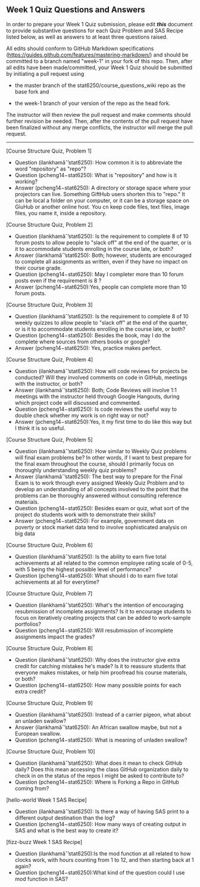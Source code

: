 ## Week 1 Quiz Questions and Answers

In order to prepare your Week 1 Quiz submission, please edit ***this*** document to provide substantive questions for each Quiz Problem and SAS Recipe listed below, as well as answers to at least three questions raised.

All edits should conform to GitHub Markdown specifications (https://guides.github.com/features/mastering-markdown/) and should be committed to a branch named "week-1" in your fork of this repo. Then, after all edits have been made/committed, your Week 1 Quiz should be submitted by initiating a pull request using

- the master branch of the stat6250/course_questions_wiki repo as the base fork and

- the week-1 branch of your version of the repo as the head fork.

The instructor will then review the pull request and make comments should further revision be needed. Then, after the contents of the pull request have been finalized without any merge conflicts, the instructor will merge the pull request.



********************************************************************************



[Course Structure Quiz, Problem 1]
- Question (ilankhamâˆ’stat6250): How common it is to abbreviate the word "repository" as "repo"?
- Question (pcheng14−stat6250): What is "repository" and how is it working?
- Answer (pcheng14−stat6250): A directory or storage space where your projectors can live. Something GiftHub users shorten this to "repo." It can be local a folder on your computer, or it can be a storage space on GiuHub or another online host. You cn keep code files, text files, image files, you name it, inside a repository.



[Course Structure Quiz, Problem 2]
- Question (ilankhamâˆ’stat6250): Is the requirement to complete 8 of 10 forum posts to allow people to "slack off" at the end of the quarter, or is it to accommodate students enrolling in the course late, or both?
- Answer (ilankhamâˆ’stat6250): Both; however, students are encouraged to complete all assignments as written, even if they have no impact on their course grade.
- Question (pcheng14−stat6250): May I completer more than 10 forum posts even if the requirement is 8 ?
- Answer (pcheng14−stat6250):Yes, people can complete more than 10 forum posts.


[Course Structure Quiz, Problem 3]
- Question (ilankhamâˆ’stat6250): Is the requirement to complete 8 of 10 weekly quizzes to allow people to "slack off" at the end of the quarter, or is it to accommodate students enrolling in the course late, or both?
- Question (pcheng14−stat6250): Besides the book, may I do the complete where sources from others books or google?
- Answer (pcheng14−stat6250): Yes, practice makes perfect. 



[Course Structure Quiz, Problem 4]
- Question (ilankhamâˆ’stat6250): How will code reviews for projects be conducted? Will they involved comments on code in GitHub, meetings with the instructor, or both?
- Answer (ilankhamâˆ’stat6250): Both; Code Reviews will involve 1:1 meetings with the instructor held through Google Hangouts, during which project code will discussed and commented.
- Question (pcheng14−stat6250): Is code reviews the useful way to double check whether my work is on right way or not?
- Answer (pcheng14−stat6250):Yes, it my first time to do like this way but I think it is so useful.



[Course Structure Quiz, Problem 5]
- Question (ilankhamâˆ’stat6250): How similar to Weekly Quiz problems will final exam problems be? In other words, if I want to best prepare for the final exam throughout the course, should I primarily focus on thoroughly understanding weekly quiz problems?
- Answer (ilankhamâˆ’stat6250): The best way to prepare for the Final Exam is to work through every assigned Weekly Quiz Problem and to develop an understanding of all concepts involved to the point that the problems can be thoroughly answered without consulting reference materials.
- Question (pcheng14−stat6250): Besides exam or quiz, what sort of the project do students work with to demonstrate their skills?
- Answer (pcheng14−stat6250): For example, government data on poverty or stock market data tend to involve sophisticated analysis on big data



[Course Structure Quiz, Problem 6]
- Question (ilankhamâˆ’stat6250): Is the ability to earn five total achievements at all related to the common employee rating scale of 0-5, with 5 being the highest possible level of performance?
- Question (pcheng14−stat6250): What should I do to earn five total achievements at all for everytime?



[Course Structure Quiz, Problem 7]
- Question (ilankhamâˆ’stat6250): What's the intention of encouraging resubmission of incomplete assignments? Is it to encourage students to focus on iteratively creating projects that can be added to work-sample portfolios?
- Question (pcheng14−stat6250): Will resubmission of incomplete assignments impact the grades?



[Course Structure Quiz, Problem 8]
- Question (ilankhamâˆ’stat6250): Why does the instructor give extra credit for catching mistakes he's made? Is it to reassure students that everyone makes mistakes, or help him proofread his course materials, or both?
- Question (pcheng14−stat6250): How many possible points for each extra credit?


[Course Structure Quiz, Problem 9]
- Question (ilankhamâˆ’stat6250): Instead of a carrier pigeon, what about an unladen swallow?
- Answer (ilankhamâˆ’stat6250): An African swallow maybe, but not a European
swallow.
- Question (pcheng14−stat6250): What is meaning of unladen swallow?



[Course Structure Quiz, Problem 10]
- Question (ilankhamâˆ’stat6250): What does it mean to check GitHub daily? Does this mean accessing the class GitHub organization daily to check in on the status of the repos I might be asked to contribute to?
- Question (pcheng14−stat6250): Where is Forking a Repo in GitHub coming from?



[hello-world Week 1 SAS Recipe]
- Question (ilankhamâˆ’stat6250): Is there a way of having SAS print to a different output destination than the log?
- Question (pcheng14−stat6250): How many ways of creating output in SAS and what is the best way to create it?



[fizz-buzz Week 1 SAS Recipe]
- Question (ilankhamâˆ’stat6250):Is the mod function at all related to how clocks work, with hours counting from 1 to 12, and then starting back at 1 again?
- Question (pcheng14−stat6250):What kind of the question could I use mod function in SAS?
